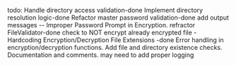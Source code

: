 todo:
Handle directory access validation-done
Implement directory resolution logic-done
Refactor master password validation-done
add output messages -- Improper Password Prompt in Encryption.
refractor FileValidator-done
check to NOT encrypt already encrypted file - Hardcoding Encryption/Decryption File Extensions -done
Error handling in encryption/decryption functions.
Add file and directory existence checks.
Documentation and comments.
may need to add proper logging
